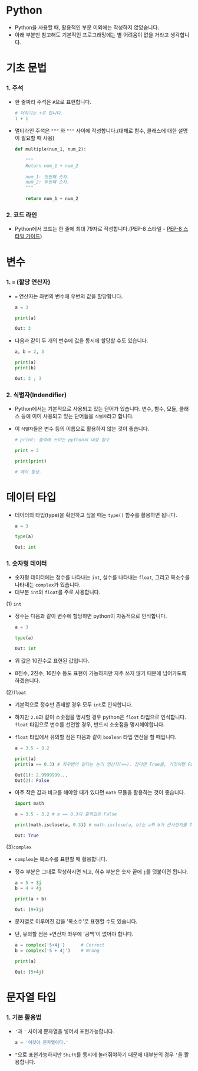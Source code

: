 # Python

- Python을 사용할 때, 활용적인 부분 이외에는 작성하지 않았습니다.
- 아래 부분만 참고해도 기본적인 프로그래밍에는 별 어려움이 없을 거라고 생각합니다.





# 기초 문법



### 1. 주석

- 한 줄짜리 주석은 `#`으로 표현합니다.

  ```python
  # 더하기는 +로 합니다.
  1 + 1
  ```

  

  

- 멀티라인 주석은 `"""` 와 `"""` 사이에 작성합니다.(대체로 함수, 클래스에 대한 설명이 필요할 때 사용)

  ```python
  def multiple(num_1, num_2):
      
      """
      Return num_1 + num_2
      
      num_1: 첫번째 숫자.
      num_2: 두번째 숫자.
      """
      
      return num_1 + num_2
  ```

  

### 2. 코드 라인

- Python에서 코드는 한 줄에 최대 79자로 작성합니다.(PEP-8 스타일 - [PEP-8 스타일 가이드](https://www.python.org/dev/peps/pep-0008/#indentation))





# 변수



### 1. `=` (할당 연산자)

- `=` 연산자는 좌변의 변수에 우변의 값을 할당합니다.

  ```python
  a = 3
  
  print(a)
  
  Out: 3
  ```

- 다음과 같이 두 개의 변수에 값을 동시에 할당할 수도 있습니다.

  ```python
  a, b = 2, 3
  
  print(a)
  print(b)
  
  Out: 2 ; 3
  ```

  

### 2. 식별자(Indendifier)

- Python에서는 기본적으로 사용되고 있는 단어가 있습니다. 변수, 함수, 모듈, 클래스 등에 이미 사용되고 있는 단어들을 `식별자`라고 합니다.

- 이 `식별자`들은 변수 등의 이름으로 활용하지 않는 것이 좋습니다.

  ```python
  # print: 출력에 쓰이는 python의 내장 함수
  
  print = 3
  
  print(print)
  
  # 에러 발생.
  ```

  



# 데이터 타입

- 데이터의 타입(type)을 확인하고 싶을 때는 `type()` 함수를 활용하면 됩니다.

  ```python
  a = 3
  
  type(a)
  
  Out: int
  ```





### 1. 숫자형 데이터

- 숫자형 데이터에는 정수를 나타내는 `int`, 실수를 나타내는 `float`, 그리고 복소수를 나타내는 `complex`가 있습니다.
- 대부분 `int`와 `float`를 주로 사용합니다.



(1) `int`

- 정수는 다음과 같이 변수에 할당하면 python이 자동적으로 인식합니다.

  ```python
  a = 3
  
  type(a)
  
  Out: int
  ```

- 위 값은 10진수로 표현된 값입니다.

- 8진수, 2진수, 16진수 등도 표현이 가능하지만 자주 쓰지 않기 때문에 넘어가도록 하겠습니다.



(2)`float`

- 기본적으로 정수만 존재할 경우 모두 `int`로 인식합니다.

- 하지만 `2.0`과 같이 소숫점을 명시할 경우 python은 `float` 타입으로 인식합니다. `float` 타입으로 변수를 선언할 경우, 반드시 소숫점을 명시해야합니다.

- `float` 타입에서 유의할 점은 다음과 같이 `boolean` 타입 연산을 할 때입니다.

  ```python
  a = 3.5 - 3.2 
  
  print(a)
  print(a == 0.3) # 좌우변이 같다는 논리 연산자(==). 참이면 True를, 거짓이면 False를 반환한다.
  
  Out(1): 2.9999999...
  Out(2): False
  ```



- 아주 작은 값과 비교를 해야할 때가 있다면 `math` 모듈을 활용하는 것이 좋습니다.

  ```python
  import math
  
  a = 3.5 - 3.2 # a == 0.3의 출력값은 False
  
  print(math.isclose(a, 0.3)) # math.isclose(a, b)는 a와 b가 근사한지를 True or False로 표현.
  
  Out: True
  ```

  

(3)`complex`

- `complex`는 복소수를 표현할 때 활용합니다.

- 정수 부분은 그대로 작성하시면 되고, 허수 부분은 숫자 끝에 `j`를 덧붙이면 됩니다.

  ```python
  a = 5 + 3j
  b = 4 + 4j
  
  print(a + b)
  
  Out: (9+7j)
  ```



- 문자열로 이루어진 값을 '복소수'로 표현할 수도 있습니다.

- 단, 유의할 점은 `+`연산자 좌우에 '공백'이 없어야 합니다.

  ```python
  a = complex('5+4j')      # Correct
  b = complex('5 + 4j')    # Wrong
  
  print(a)
  
  Out: (5+4j)
  ```

  



# 문자열 타입



### 1. 기본 활용법

- `'`과 `'` 사이에 문자열을 넣어서 표현가능합니다.

  ```python
  a = '이것이 문자열이다.'
  ```

  

- `"`으로 표현가능하지만 `Shift`를 동시에 눌러줘야하기 때문에 대부분의 경우 `'`을 활용합니다.





























